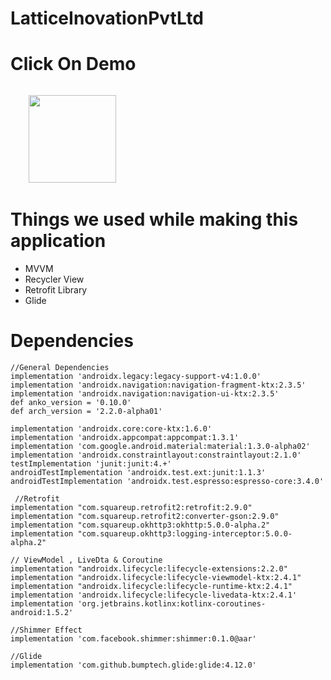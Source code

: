 # LatticeInovationPvtLtd
# Click On Demo
  <code>
    <a href="https://drive.google.com/file/d/1ehlszmn5HYIEaGRIYxxt082G_lCTkbGJ/view?usp=sharing" title="Playstore Profile"><img height="140" width="140" src="https://encrypted-tbn0.gstatic.com/images?q=tbn:ANd9GcRgwJcz642pA7mLR5u44OirKSJjfxOoOqWbpNx7vgDP0NI4snSp68daLp-JccwzoGUIARw&usqp=CAU"></a></code>

# Things we used while making this application
* MVVM
* Recycler View
* Retrofit Library
* Glide

# Dependencies 
    //General Dependencies
    implementation 'androidx.legacy:legacy-support-v4:1.0.0'
    implementation 'androidx.navigation:navigation-fragment-ktx:2.3.5'
    implementation 'androidx.navigation:navigation-ui-ktx:2.3.5'
    def anko_version = '0.10.0'
    def arch_version = '2.2.0-alpha01'

    implementation 'androidx.core:core-ktx:1.6.0'
    implementation 'androidx.appcompat:appcompat:1.3.1'
    implementation 'com.google.android.material:material:1.3.0-alpha02'
    implementation 'androidx.constraintlayout:constraintlayout:2.1.0'
    testImplementation 'junit:junit:4.+'
    androidTestImplementation 'androidx.test.ext:junit:1.1.3'
    androidTestImplementation 'androidx.test.espresso:espresso-core:3.4.0'

     //Retrofit
    implementation "com.squareup.retrofit2:retrofit:2.9.0"
    implementation "com.squareup.retrofit2:converter-gson:2.9.0"
    implementation "com.squareup.okhttp3:okhttp:5.0.0-alpha.2"
    implementation "com.squareup.okhttp3:logging-interceptor:5.0.0-alpha.2"

    // ViewModel , LiveDta & Coroutine
    implementation "androidx.lifecycle:lifecycle-extensions:2.2.0"
    implementation "androidx.lifecycle:lifecycle-viewmodel-ktx:2.4.1"
    implementation "androidx.lifecycle:lifecycle-runtime-ktx:2.4.1"
    implementation 'androidx.lifecycle:lifecycle-livedata-ktx:2.4.1'
    implementation 'org.jetbrains.kotlinx:kotlinx-coroutines-android:1.5.2'

    //Shimmer Effect
    implementation 'com.facebook.shimmer:shimmer:0.1.0@aar'

    //Glide
    implementation 'com.github.bumptech.glide:glide:4.12.0'
